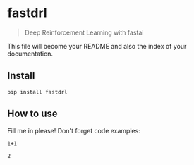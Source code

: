 # fastdrl
> Deep Reinforcement Learning with fastai


This file will become your README and also the index of your documentation.

## Install

`pip install fastdrl
`

## How to use

Fill me in please! Don't forget code examples:

```
1+1
```




    2


